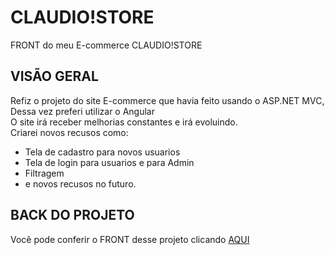 # CLAUDIO!STORE

FRONT do meu E-commerce CLAUDIO!STORE

## VISÃO GERAL

  Refiz o projeto do site E-commerce que havia feito usando o ASP.NET MVC, Dessa vez preferi utilizar o Angular <br>
  O site irá receber melhorias constantes e irá evoluindo. <br>
  Criarei novos recusos como:
  - Tela de cadastro para novos usuarios
  - Tela de login para usuarios e para Admin
  - Filtragem
  - e novos recusos no futuro.

## BACK DO PROJETO
  Você pode conferir o FRONT desse projeto clicando <a href="https://github.com/claudiokoori/front-claudiostore-v2"> AQUI </a>
